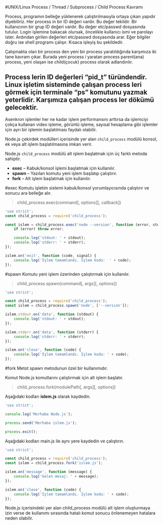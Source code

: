 #UNIX/Linux Process / Thread / Subprocess / Child Process Kavramı

Process, programın belleğe yüklenerek çalıştırılmasıyla ortaya çıkan yapıdır diyebiliriz. Her process in bir ID değeri vardır. Bu değer tekildir. Bir kullanıcının bir grup ID değeri vardır. Bu değer etc/passwd dosyasında tutulur. Login işlemine bakacak olursak, öncelikle kullanıcı ismi ve parolayı ister. Ardından girilen değerleri etc/passwd dosyasında arar. Eğer bilgiler doğru ise shell programı çalışır. Kısaca işleyiş bu şekildedir.

Çalışmakta olan bir process den yeni bir process yaratıldığında karşımıza iki tane kavram çıkar. Burada yeni process i yaratan process parent(ana) process, yeni olaşan ise child(çocuk) process olarak adlandırılır.

Process lerin ID değerleri “pid_t” türündendir.
Linux işletim sisteminde çalışan process leri görmek için terminale “ps” komutunu yazmak yeterlidir. Karşımıza çalışan process ler dökümü gelecektir.
---

Asenkron işlemler her ne kadar işlem performansını arttırsa da işlemciyi çokça kullanan video işleme, görüntü işleme, sayısal hesaplama gibi işlemler için ayrı bir işlemin başlatılması faydalı olabilir.

Node.js çekirdek modülleri içerisinde yer alan ``child_process`` modülü konsol, ek veya alt işlem başlatılmasına imkan verir.

Node.js ``child_process`` modülü alt işlem başlatmak için üç farklı metoda sahiptir.

- **exec** – Kabuk/konsol işlemi başlatmak için kullanılır.
- **spawn** – Yazılan komutu yeni işlem başlatıp çalıştırır.
- **fork** – Alt işlem başlatmak için kullanılır.

#exec
Komutu işletim sistemi kabuk/konsol yorumlayıcısında çalıştırır ve sonucu ara belleğe alır.

>child_process.exec(command[, options][, callback])

````javascript
'use strict';
const child_process = require('child_process');

const islem = child_process.exec('node --version', function (error, stdout, stderr) {
    if (error) throw error;

    console.log('stdout: ' + stdout);
    console.log('stderr: ' + stderr);
});

islem.on('exit', function (code, signal) {
    console.log('İşlem tamamlandı. İşlem kodu:  ' + code);
});
````

#spawn
Komutu yeni işlem üzerinden çalıştırmak için kullanılır.   
>child_process.spawn(command[, args][, options])

````javascript
'use strict';

const child_process = require('child_process');
const islem = child_process.spawn('node', ['--version']);

islem.stdout.on('data', function (stdout) {
    console.log('stdout: ' + stdout);
});

islem.stderr.on('data', function (stderr) {
    console.log('stderr: ' + stderr);
});

islem.on('close', function (code) {
    console.log('İşlem tamamlandı. İşlem kodu: ' + code);
});
````

#fork
Metot spawn metodunun özel bir kullanımıdır.

Komut Node.js komutlarını çalıştırmak için alt işlem başlatır.
>child_process.fork(modulePath[, args][, options])

Aşağıdaki kodları **islem.js** olarak kaydedin.

 ````javascript
'use strict';

console.log('Merhaba Node.js');

process.send('Merhaba islem.js');

process.exit();
````

Aşağıdaki kodları main.js ile aynı yere kaydedin ve çalıştırın.

````javascript
'use strict';

const child_process = require('child_process');
const islem = child_process.fork('islem.js');

islem.on('message', function (message) {
    console.log('Gelen mesaj: ' + message);
});

islem.on('close', function (code) {
    console.log('İşlem tamamlandı. İşlem kodu: ' + code);
});
````
Node.js içerisindeki yer alan child_process modülü alt işlem oluşturmaya izin verse de kullanımı sırasında hatalı komut sonucu önlenemeyen hatalara neden olabilir.
